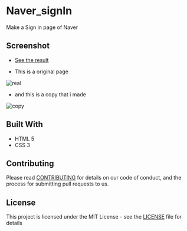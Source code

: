 # Naver_signIn

Make a Sign in page of Naver

## Screenshot

- [See the result](https://y0ungchoi.github.io/css-example-NaverSignIn/signin.html)

- This is a original page
  
![real](images/real.PNG)

- and this is a copy that i made

![copy](images/copy.PNG)


## Built With
- HTML 5
- CSS 3


## Contributing

Please read [CONTRIBUTING](https://gist.github.com/y0ungchoi/be9662f632063012c84f394ab0ff423b) for details on our code of conduct, and the process for submitting pull requests to us.


## License

This project is licensed under the MIT License - see the [LICENSE](https://gist.github.com/y0ungchoi/22bbc7aa64f6c8ee33850ad88bafdfcf)  file for details
